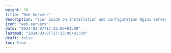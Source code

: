 ```yaml
---
weight: 30
title: "Web Servers"
description: "Your Guide on Installation and configuration Nginx server"
icon: "web-servers"
date: "2024-03-07T17:25:06+01:00"
lastmod: "2024-03-07T17:25:06+01:00"
draft: false
toc: true
---
```

